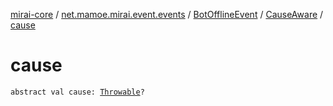 [mirai-core](../../../index.md) / [net.mamoe.mirai.event.events](../../index.md) / [BotOfflineEvent](../index.md) / [CauseAware](index.md) / [cause](./cause.md)

# cause

`abstract val cause: `[`Throwable`](https://kotlinlang.org/api/latest/jvm/stdlib/kotlin/-throwable/index.html)`?`
